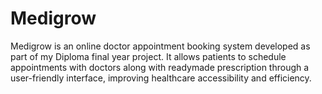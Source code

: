 # Medigrow
Medigrow is an online doctor appointment booking system developed as part of my Diploma final year project. It allows patients to schedule appointments with doctors along with readymade prescription through a user-friendly interface, improving healthcare accessibility and efficiency.
